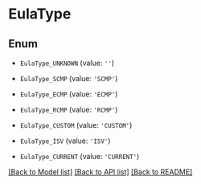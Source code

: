 # EulaType


## Enum

* `EulaType_UNKNOWN` (value: `''`)

* `EulaType_SCMP` (value: `'SCMP'`)

* `EulaType_ECMP` (value: `'ECMP'`)

* `EulaType_RCMP` (value: `'RCMP'`)

* `EulaType_CUSTOM` (value: `'CUSTOM'`)

* `EulaType_ISV` (value: `'ISV'`)

* `EulaType_CURRENT` (value: `'CURRENT'`)

[[Back to Model list]](../README.md#documentation-for-models) [[Back to API list]](../README.md#documentation-for-api-endpoints) [[Back to README]](../README.md)


